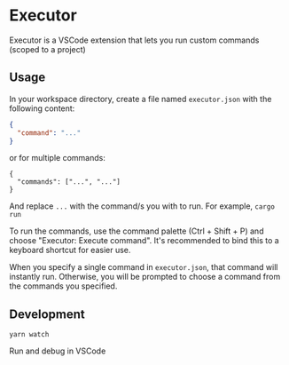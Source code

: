 # Executor

Executor is a VSCode extension that lets you run custom commands (scoped to a project)

## Usage

In your workspace directory, create a file named `executor.json` with the following content:

```json
{
  "command": "..."
}
```

or for multiple commands:

```
{
  "commands": ["...", "..."]
}
```

And replace `...` with the command/s you with to run. For example, `cargo run`

To run the commands, use the command palette (Ctrl + Shift + P) and choose "Executor: Execute command". It's recommended to bind this to a keyboard shortcut for easier use.

When you specify a single command in `executor.json`, that command will instantly run. Otherwise, you will be prompted to choose a command from the commands you specified.

## Development

`yarn watch`

Run and debug in VSCode
